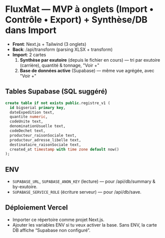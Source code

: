 # FluxMat — MVP à onglets (Import • Contrôle • Export) + Synthèse/DB dans Import

- **Front**: Next.js + Tailwind (3 onglets)
- **Back**: /api/transform (parsing XLSX + transform)
- **Import**: 2 cartes
  1) **Synthèse par exutoire** (depuis le fichier en cours) — tri par exutoire (carrière), quantité & tonnage, "Voir +"
  2) **Base de données active** (Supabase) — même vue agrégée, avec "Voir +"

## Tables Supabase (SQL suggéré)
```sql
create table if not exists public.registre_v1 (
  id bigserial primary key,
  dateExpedition text,
  quantite numeric,
  codeUnite text,
  denominationUsuelle text,
  codeDechet text,
  producteur_raisonSociale text,
  producteur_adresse_libelle text,
  destinataire_raisonSociale text,
  created_at timestamp with time zone default now()
);
```

## ENV
- `SUPABASE_URL`, `SUPABASE_ANON_KEY` (lecture) — pour /api/db/summary & by-exutoire.
- `SUPABASE_SERVICE_ROLE` (écriture serveur) — pour /api/db/save.

## Déploiement Vercel
- Importer ce répertoire comme projet Next.js.
- Ajouter les variables ENV si tu veux activer la base. Sans ENV, la carte DB affiche “Supabase non configuré”.
